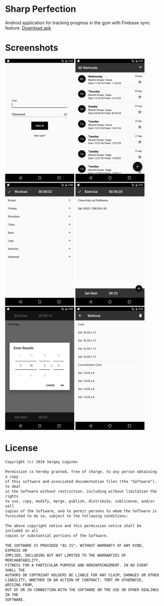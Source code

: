 # Sharp Perfection
Android application for tracking progress in the gym with Firebase sync feature. [Download apk](/app/app-release.apk)

# Screenshots
<img src="/screenshots/01.png?raw=true" alt="alt text" width="225" height="400">
<img src="/screenshots/02.png?raw=true" alt="alt text" width="225" height="400">
<img src="/screenshots/03.png?raw=true" alt="alt text" width="225" height="400">
<img src="/screenshots/04.png?raw=true" alt="alt text" width="225" height="400">
<img src="/screenshots/05.png?raw=true" alt="alt text" width="225" height="400">
<img src="/screenshots/06.png?raw=true" alt="alt text" width="225" height="400">

# License
```
Copyright (c) 2016 Sergey Loginov

Permission is hereby granted, free of charge, to any person obtaining a copy
of this software and associated documentation files (the "Software"), to deal
in the Software without restriction, including without limitation the rights
to use, copy, modify, merge, publish, distribute, sublicense, and/or sell
copies of the Software, and to permit persons to whom the Software is
furnished to do so, subject to the following conditions:

The above copyright notice and this permission notice shall be included in all
copies or substantial portions of the Software.

THE SOFTWARE IS PROVIDED "AS IS", WITHOUT WARRANTY OF ANY KIND, EXPRESS OR
IMPLIED, INCLUDING BUT NOT LIMITED TO THE WARRANTIES OF MERCHANTABILITY,
FITNESS FOR A PARTICULAR PURPOSE AND NONINFRINGEMENT. IN NO EVENT SHALL THE
AUTHORS OR COPYRIGHT HOLDERS BE LIABLE FOR ANY CLAIM, DAMAGES OR OTHER
LIABILITY, WHETHER IN AN ACTION OF CONTRACT, TORT OR OTHERWISE, ARISING FROM,
OUT OF OR IN CONNECTION WITH THE SOFTWARE OR THE USE OR OTHER DEALINGS IN THE
SOFTWARE.
```


